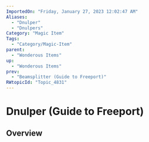```yaml
---
ImportedOn: "Friday, January 27, 2023 12:02:47 AM"
Aliases:
  - "Dnulper"
  - "Dnulpers"
Category: "Magic Item"
Tags:
  - "Category/Magic-Item"
parent:
  - "Wonderous Items"
up:
  - "Wonderous Items"
prev:
  - "Beamsplitter (Guide to Freeport)"
RWtopicId: "Topic_4831"
---
```

# Dnulper (Guide to Freeport)
## Overview
